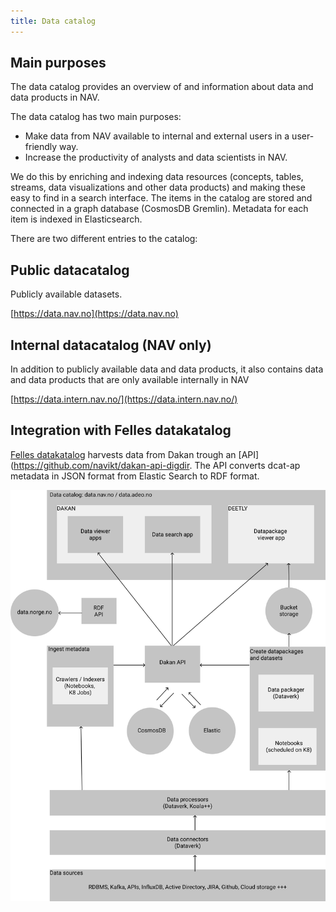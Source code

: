```yaml
---
title: Data catalog
---
```


## Main purposes

The data catalog provides an overview of and information about data and data products in NAV.

The data catalog has two main purposes:

- Make data from NAV available to internal and external users in a user-friendly way.
- Increase the productivity of analysts and data scientists in NAV.

We do this by enriching and indexing data resources (concepts, tables, streams, data visualizations and other data products) and making these easy to find in a search interface.
The items in the catalog are stored and connected in a graph database (CosmosDB Gremlin). Metadata for each item is indexed in Elasticsearch.

There are two different entries to the catalog:

## Public datacatalog
Publicly available datasets.

[https://data.nav.no](https://data.nav.no)

## Internal datacatalog (NAV only)
In addition to publicly available data and data products, it also contains data and data products that are only available internally in NAV

[https://data.intern.nav.no/](https://data.intern.nav.no/)

## Integration with Felles datakatalog

[Felles datakatalog](https://data.norge.no/) harvests data from Dakan trough an [API](https://github.com/navikt/dakan-api-digdir.
The API converts dcat-ap metadata in JSON format from Elastic Search to RDF format.


![Oversikt over hvordan datakatalogen henger sammen](/img/datacatalog.svg)



